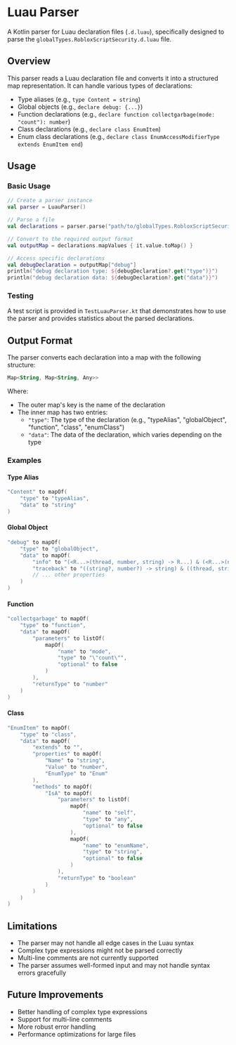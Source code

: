 # Luau Parser

A Kotlin parser for Luau declaration files (`.d.luau`), specifically designed to parse the
`globalTypes.RobloxScriptSecurity.d.luau` file.

## Overview

This parser reads a Luau declaration file and converts it into a structured map representation. It can handle various
types of declarations:

- Type aliases (e.g., `type Content = string`)
- Global objects (e.g., `declare debug: {...}`)
- Function declarations (e.g., `declare function collectgarbage(mode: "count"): number`)
- Class declarations (e.g., `declare class EnumItem`)
- Enum class declarations (e.g., `declare class EnumAccessModifierType extends EnumItem end`)

## Usage

### Basic Usage

```kotlin
// Create a parser instance
val parser = LuauParser()

// Parse a file
val declarations = parser.parse("path/to/globalTypes.RobloxScriptSecurity.d.luau")

// Convert to the required output format
val outputMap = declarations.mapValues { it.value.toMap() }

// Access specific declarations
val debugDeclaration = outputMap["debug"]
println("debug declaration type: ${debugDeclaration?.get("type")}")
println("debug declaration data: ${debugDeclaration?.get("data")}")
```

### Testing

A test script is provided in `TestLuauParser.kt` that demonstrates how to use the parser and provides statistics about
the parsed declarations.

## Output Format

The parser converts each declaration into a map with the following structure:

```kotlin
Map<String, Map<String, Any>>
```

Where:

- The outer map's key is the name of the declaration
- The inner map has two entries:
    - `"type"`: The type of the declaration (e.g., "typeAlias", "globalObject", "function", "class", "enumClass")
    - `"data"`: The data of the declaration, which varies depending on the type

### Examples

#### Type Alias

```kotlin
"Content" to mapOf(
    "type" to "typeAlias",
    "data" to "string"
)
```

#### Global Object

```kotlin
"debug" to mapOf(
    "type" to "globalObject",
    "data" to mapOf(
        "info" to "(<R...>(thread, number, string) -> R...) & (<R...>(number, string) -> R...) & (<A..., R1..., R2...>((A...) -> R1..., string) -> R2...)",
        "traceback" to "((string?, number?) -> string) & ((thread, string?, number?) -> string)",
        // ... other properties
    )
)
```

#### Function

```kotlin
"collectgarbage" to mapOf(
    "type" to "function",
    "data" to mapOf(
        "parameters" to listOf(
            mapOf(
                "name" to "mode",
                "type" to "\"count\"",
                "optional" to false
            )
        ),
        "returnType" to "number"
    )
)
```

#### Class

```kotlin
"EnumItem" to mapOf(
    "type" to "class",
    "data" to mapOf(
        "extends" to "",
        "properties" to mapOf(
            "Name" to "string",
            "Value" to "number",
            "EnumType" to "Enum"
        ),
        "methods" to mapOf(
            "IsA" to mapOf(
                "parameters" to listOf(
                    mapOf(
                        "name" to "self",
                        "type" to "any",
                        "optional" to false
                    ),
                    mapOf(
                        "name" to "enumName",
                        "type" to "string",
                        "optional" to false
                    )
                ),
                "returnType" to "boolean"
            )
        )
    )
)
```

## Limitations

- The parser may not handle all edge cases in the Luau syntax
- Complex type expressions might not be parsed correctly
- Multi-line comments are not currently supported
- The parser assumes well-formed input and may not handle syntax errors gracefully

## Future Improvements

- Better handling of complex type expressions
- Support for multi-line comments
- More robust error handling
- Performance optimizations for large files

